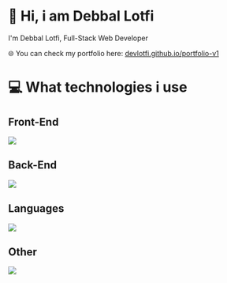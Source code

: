 # 👋 Hi, i am Debbal Lotfi
I'm Debbal Lotfi, Full-Stack Web Developer

🌐 You can check my portfolio here: [devlotfi.github.io/portfolio-v1](https://devlotfi.github.io/portfolio-v1/)

# 💻 What technologies i use
## Front-End

<img src="https://skillicons.dev/icons?i=react,tailwind&perline=5" />

## Back-End

<img src="https://skillicons.dev/icons?i=nodejs,nest,spring,django,redis,postgres&perline=5" />

## Languages

<img src="https://skillicons.dev/icons?i=html,css,typescript,python,java&perline=5" />

## Other

<img src="https://skillicons.dev/icons?i=arduino,graphql&perline=5" />
